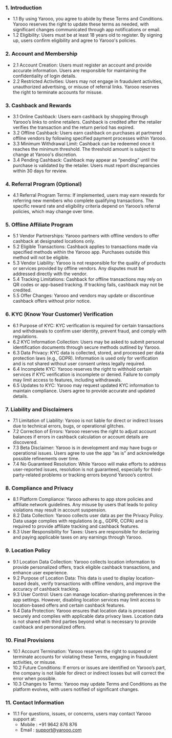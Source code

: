 ### **1\. Introduction**

- 1.1 By using Yarooo, you agree to abide by these Terms and Conditions. Yarooo reserves the right to update these terms as needed, with significant changes communicated through app notifications or email.
- 1.2 Eligibility: Users must be at least 18 years old to register. By signing up, users confirm eligibility and agree to Yarooo's policies.

### **2\. Account and Membership**

- 2.1 Account Creation: Users must register an account and provide accurate information. Users are responsible for maintaining the confidentiality of login details.
- 2.2 Restricted Activities: Users may not engage in fraudulent activities, unauthorized advertising, or misuse of referral links. Yarooo reserves the right to terminate accounts for misuse.

### **3\. Cashback and Rewards**

- 3.1 Online Cashback: Users earn cashback by shopping through Yarooo’s links to online retailers. Cashback is credited after the retailer verifies the transaction and the return period has expired.
- 3.2 Offline Cashback: Users earn cashback on purchases at partnered offline vendors by following specified payment processes within Yarooo.
- 3.3 Minimum Withdrawal Limit: Cashback can be redeemed once it reaches the minimum threshold. The threshold amount is subject to change at Yarooo's discretion.
- 3.4 Pending Cashback: Cashback may appear as “pending” until the purchase is validated by the retailer. Users must report discrepancies within 30 days for review.

### **4\. Referral Program (Optional)**

- 4.1 Referral Program Terms: If implemented, users may earn rewards for referring new members who complete qualifying transactions. The specific reward rate and eligibility criteria depend on Yarooo’s referral policies, which may change over time.

### **5\. Offline Affiliate Program**

- 5.1 Vendor Partnerships: Yarooo partners with offline vendors to offer cashback at designated locations only.
- 5.2 Eligible Transactions: Cashback applies to transactions made via specified methods within the Yarooo app. Purchases outside this method will not be eligible.
- 5.3 Vendor Liability: Yarooo is not responsible for the quality of products or services provided by offline vendors. Any disputes must be addressed directly with the vendor.
- 5.4 Tracking Limitations: Cashback for offline transactions may rely on QR codes or app-based tracking. If tracking fails, cashback may not be credited.
- 5.5 Offer Changes: Yarooo and vendors may update or discontinue cashback offers without prior notice.

### **6\. KYC (Know Your Customer) Verification**

- 6.1 Purpose of KYC: KYC verification is required for certain transactions and withdrawals to confirm user identity, prevent fraud, and comply with regulations.
- 6.2 KYC Information Collection: Users may be asked to submit personal identification documents through secure methods outlined by Yarooo.
- 6.3 Data Privacy: KYC data is collected, stored, and processed per data protection laws (e.g., GDPR). Information is used only for verification and is not shared without user consent unless legally required.
- 6.4 Incomplete KYC: Yarooo reserves the right to withhold certain services if KYC verification is incomplete or denied. Failure to comply may limit access to features, including withdrawals.
- 6.5 Updates to KYC: Yarooo may request updated KYC information to maintain compliance. Users agree to provide accurate and updated details.

### **7\. Liability and Disclaimers**

- 7.1 Limitation of Liability: Yarooo is not liable for direct or indirect losses due to technical errors, bugs, or operational glitches.
- 7.2 Correction of Errors: Yarooo reserves the right to adjust account balances if errors in cashback calculation or account details are discovered.
- 7.3 Beta Disclaimer: Yarooo is in development and may have bugs or operational issues. Users agree to use the app “as is” and acknowledge possible refinements over time.
- 7.4 No Guaranteed Resolution: While Yarooo will make efforts to address user-reported issues, resolution is not guaranteed, especially for third-party-related problems or tracking errors beyond Yarooo’s control.

### **8\. Compliance and Privacy**

- 8.1 Platform Compliance: Yarooo adheres to app store policies and affiliate network guidelines. Any misuse by users that leads to policy violations may result in account suspension.
- 8.2 Data Collection: Yarooo collects user data as per the Privacy Policy. Data usage complies with regulations (e.g., GDPR, CCPA) and is required to provide affiliate tracking and cashback features.
- 8.3 User Responsibility for Taxes: Users are responsible for declaring and paying applicable taxes on any earnings through Yarooo.

### **9\. Location Policy**

- 9.1 Location Data Collection: Yarooo collects location information to provide personalized offers, track eligible cashback transactions, and enhance user experience.
- 9.2 Purpose of Location Data: This data is used to display location-based deals, verify transactions with offline vendors, and improve the accuracy of cashback tracking.
- 9.3 User Control: Users can manage location-sharing preferences in the app settings. However, disabling location services may limit access to location-based offers and certain cashback features.
- 9.4 Data Protection: Yarooo ensures that location data is processed securely and complies with applicable data privacy laws. Location data is not shared with third parties beyond what is necessary to provide cashback and personalized offers.

### **10\. Final Provisions**

- 10.1 Account Termination: Yarooo reserves the right to suspend or terminate accounts for violating these Terms, engaging in fraudulent activities, or misuse.
- 10.2 Future Conditions: If errors or issues are identified on Yarooo’s part, the company is not liable for direct or indirect losses but will correct the error when possible.
- 10.3 Changes to Terms: Yarooo may update Terms and Conditions as the platform evolves, with users notified of significant changes.

### **11\. Contact Information**

- 11.1 For questions, issues, or concerns, users may contact Yarooo support at:
  - Mobile : +91 9642 876 876
  - Email : <support@yarooo.com>
